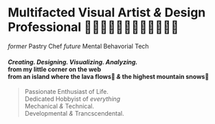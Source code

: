 # Multifacted Visual Artist *&* Design Professional 👩🏻‍🔧👩🏻‍💻👩🏻‍🏫👩🏻‍🍳
*former* Pastry Chef *future* Mental Behavorial Tech</br> 
#### *Creating. Designing. Visualizing. Analyzing.*<br>from my little corner on the web<br> from an island where the lava flows🌋 *&* the highest mountain snows🗻</br>
> Passionate Enthusiast of Life.<br> 
Dedicated Hobbyist of *everything* <br>
Mechanical *&* Technical.<br> Developmental *&* Trancscendental.
